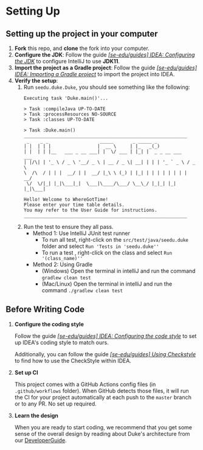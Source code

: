 # Setting Up

## Setting up the project in your computer

1. **Fork** this repo, and **clone** the fork into your computer.
1. **Configure the JDK**: Follow the guide [_[se-edu/guides] IDEA: Configuring the JDK_](https://se-education.org/guides/tutorials/intellijJdk.html) to configure IntelliJ to use **JDK11**.
1. **Import the project as a Gradle project**: Follow the guide [_[se-edu/guides] IDEA: Importing a Gradle project_](https://se-education.org/guides/tutorials/intellijImportGradleProject.html) to import the project into IDEA.
1. **Verify the setup**:
   1. Run `seedu.duke.Duke`, you should see something like the following:
       ```
      Executing task 'Duke.main()'...
       
       > Task :compileJava UP-TO-DATE
       > Task :processResources NO-SOURCE
       > Task :classes UP-TO-DATE
       
       > Task :Duke.main()
       ____________________________________________________________
        _    _ _                   _____       _ _____ _                
       | |  | | |                 |  __ \     | |_   _(_)               
       | |  | | |__   ___ _ __ ___| |  \/ ___ | |_| |  _ _ __ ___   ___ 
       | |/\| | '_ \ / _ \ '__/ _ \ | __ / _ \| __| | | | '_ ` _ \ / _ \
       \  /\  / | | |  __/ | |  __/ |_\ \ (_) | |_| | | | | | | | |  __/
        \/  \/|_| |_|\___|_|  \___|\____/\___/ \__\_/ |_|_| |_| |_|\___|
                                                                        
       Hello! Welcome to WhereGotTime!
       Please enter your time table details.
       You may refer to the User Guide for instructions.
       ____________________________________________________________
      ```
   1. Run the test to ensure they all pass.
      * Method 1: Use IntelliJ JUnit test runner
         * To run all test, right-click on the `src/test/java/seedu.duke` folder and select `Run 'Tests in 'seedu.duke''`
         * To run a test , right-click on the class and select `Run '(class_name)''`
      * Method 2: Using Gradle
         * (Windows) Open the terminal in intelliJ and run the command `gradlew clean test`
         * (Mac/Linux) Open the terminal in intelliJ and run the command `./gradlew clean test`
         
## Before Writing Code

1. **Configure the coding style**

   Follow the guide [_[se-edu/guides] IDEA: Configuring the code style_](https://se-education.org/guides/tutorials/intellijCodeStyle.html) to set up IDEA's coding style to match ours.

   Additionally, you can follow the guide [_[se-edu/guides] Using Checkstyle_](https://se-education.org/guides/tutorials/checkstyle.html) to find how to use the CheckStyle within IDEA.

1. **Set up CI**

   This project comes with a GitHub Actions config files (in `.github/workflows` folder). When GitHub detects those files, it will run the CI for your project automatically at each push to the `master` branch or to any PR. No set up required.

1. **Learn the design**

   When you are ready to start coding, we recommend that you get some sense of the overall design by reading about Duke's architecture from our [DeveloperGuide](DeveloperGuide.md).